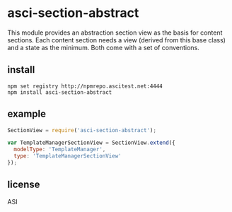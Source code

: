 # asci-section-abstract

This module provides an abstraction section view as the basis for content sections.
Each content section needs a view (derived from this base class) and a state as the minimum.
Both come with a set of conventions.

## install

```
npm set registry http://npmrepo.ascitest.net:4444
npm install asci-section-abstract
```

## example

```javascript
SectionView = require('asci-section-abstract');

var TemplateManagerSectionView = SectionView.extend({
  modelType: 'TemplateManager',
  type: 'TemplateManagerSectionView'
});
```

## license

ASI
